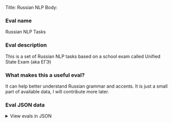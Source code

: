 Title: Russian NLP
Body:

### Eval name

Russian NLP Tasks

### Eval description

This is a set of Russian NLP tasks based on a school exam called Unified State Exam (aka ЕГЭ)

### What makes this a useful eval?

It can help better understand Russian grammar and accents. It is just a small part of available data, I will contribute
more later.

### Eval JSON data

<details>

  <summary>View evals in JSON</summary>

### Eval

  ```jsonl

  {"input":[{"role":"system","content":"Твоя задача решить задачу и ответить одним словом. В каком слове допущена ошибка в постановке ударения: НЕВЕРНО выделена буква, обозначающая ударный гласный звук? Выпишите это слово. "},{"role":"user","content":"на тОрте, премировАть, просверлИт, шассИ, дОкрасна"}],"ideal":"дОкрасна"}

{"input":[{"role":"system","content":"Твоя задача решить задачу и ответить одним словом. В каком слове допущена ошибка в постановке ударения: НЕВЕРНО выделена буква, обозначающая ударный гласный звук? Выпишите это слово. "},{"role":"user","content":"крАны, красИвейший, дозвонЯтся, осведомИшься, принятА"}],"ideal":"осведомИшься"}

{"input":[{"role":"system","content":"Твоя задача решить задачу и ответить одним словом. В каком слове допущена ошибка в постановке ударения: НЕВЕРНО выделена буква, обозначающая ударный гласный звук? Выпишите это слово. "},{"role":"user","content":"облегчИть, прозорлИва, плодонОсить, налитА, начАв"}],"ideal":"плодонОсить"}

{"input":[{"role":"system","content":"Твоя задача решить задачу и ответить одним словом. В каком слове допущена ошибка в постановке ударения: НЕВЕРНО выделена буква, обозначающая ударный гласный звук? Выпишите это слово."},{"role":"user","content":"нАчатый, закупОрить, укрепИт, послАла, каталОг"}],"ideal":"закупОрить"}

{"input":[{"role":"system","content":"Твоя задача решить задачу и ответить одним словом. В каком слове допущена ошибка в постановке ударения: НЕВЕРНО выделена буква, обозначающая ударный гласный звук? Выпишите это слово. "},{"role":"user","content":"обострЁнный, бАнты, начАть, досУг, пОняла"}],"ideal":"пОняла"}

  ```

</details>


